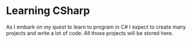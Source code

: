 # Learning CSharp
As I embark on my quest to learn to program in C# I expect to create many projects and write a lot of code. All those projects will be stored here.
